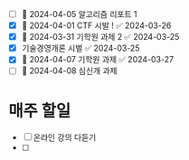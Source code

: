 - [ ] 📅 2024-04-05 알고리즘 리포트 1
- [x] 📅 2024-04-01 CTF 시발 ! ✅ 2024-03-26
- [x] 📅 2024-03-31 기학원 과제 2 ✅ 2024-03-25
- [x] 기술경영개론 시벌 ✅ 2024-03-25
- [x] 📅 2024-04-07 기학원 과제 ✅ 2024-03-27
- [ ] 📅 2024-04-08 심신개 과제 

# 매주 할일 
- [ ] 온라인 강의 다듣기 
- [ ] 
